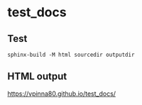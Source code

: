 # test_docs

## Test

```console
sphinx-build -M html sourcedir outputdir
```
## HTML output
https://vpinna80.github.io/test_docs/
